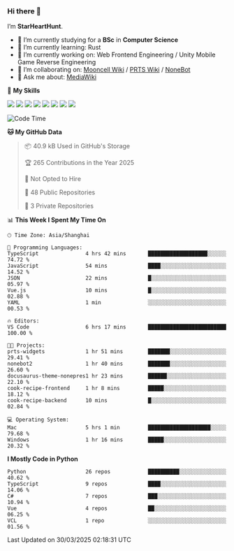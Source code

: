 ### Hi there 👋

I’m **StarHeartHunt**.

- 🏫 I’m currently studying for a **BSc** in **Computer Science**
- 🌱 I’m currently learning: Rust
- 🔭 I’m currently working on: Web Frontend Engineering / Unity Mobile Game Reverse Engineering
- 👯 I’m collaborating on: [Mooncell Wiki](https://fgo.wiki/) / [PRTS Wiki](http://prts.wiki/) / [NoneBot](https://github.com/nonebot)
- 💬 Ask me about: [MediaWiki](https://www.mediawiki.org)

🌟 **My Skills**

![](https://img.shields.io/badge/-Python-3e74a2?style=flat-square&logo=Python&logoColor=fff)
![](https://img.shields.io/badge/-Node.js-339933?style=flat-square&logo=node.js&logoColor=fff)
![](https://img.shields.io/badge/-Vue-4fc08d?style=flat-square&logo=vue.js&logoColor=fff)
![](https://img.shields.io/badge/-React-2d98ce?style=flat-square&logo=React&logoColor=fff)
![](https://img.shields.io/badge/-TypeScript-3178C6?style=flat-square&logo=TypeScript&logoColor=fff)
![](https://img.shields.io/badge/-Docker-2496ED?style=flat-square&logo=Docker&logoColor=fff)
![](https://img.shields.io/badge/-Linux-000000?style=flat-square&logo=Linux&logoColor=fff)
![](https://img.shields.io/badge/-Dotnet-512bd4?style=flat-square&logo=.net&logoColor=fff)

<!--START_SECTION:waka-->
![Code Time](http://img.shields.io/badge/Code%20Time-1%2C518%20hrs%2042%20mins-blue)

**🐱 My GitHub Data** 

> 📦 40.9 kB Used in GitHub's Storage 
 > 
> 🏆 265 Contributions in the Year 2025
 > 
> 🚫 Not Opted to Hire
 > 
> 📜 48 Public Repositories 
 > 
> 🔑 3 Private Repositories 
 > 
📊 **This Week I Spent My Time On** 

```text
🕑︎ Time Zone: Asia/Shanghai

💬 Programming Languages: 
TypeScript               4 hrs 42 mins       ███████████████████░░░░░░   74.72 % 
JavaScript               54 mins             ████░░░░░░░░░░░░░░░░░░░░░   14.52 % 
JSON                     22 mins             █░░░░░░░░░░░░░░░░░░░░░░░░   05.97 % 
Vue.js                   10 mins             █░░░░░░░░░░░░░░░░░░░░░░░░   02.88 % 
YAML                     1 min               ░░░░░░░░░░░░░░░░░░░░░░░░░   00.53 % 

🔥 Editors: 
VS Code                  6 hrs 17 mins       █████████████████████████   100.00 % 

🐱‍💻 Projects: 
prts-widgets             1 hr 51 mins        ███████░░░░░░░░░░░░░░░░░░   29.41 % 
nonebot2                 1 hr 40 mins        ███████░░░░░░░░░░░░░░░░░░   26.60 % 
docusaurus-theme-nonepres1 hr 23 mins        ██████░░░░░░░░░░░░░░░░░░░   22.10 % 
cook-recipe-frontend     1 hr 8 mins         █████░░░░░░░░░░░░░░░░░░░░   18.12 % 
cook-recipe-backend      10 mins             █░░░░░░░░░░░░░░░░░░░░░░░░   02.84 % 

💻 Operating System: 
Mac                      5 hrs 1 min         ████████████████████░░░░░   79.68 % 
Windows                  1 hr 16 mins        █████░░░░░░░░░░░░░░░░░░░░   20.32 % 
```

**I Mostly Code in Python** 

```text
Python                   26 repos            ██████████░░░░░░░░░░░░░░░   40.62 % 
TypeScript               9 repos             ████░░░░░░░░░░░░░░░░░░░░░   14.06 % 
C#                       7 repos             ███░░░░░░░░░░░░░░░░░░░░░░   10.94 % 
Vue                      4 repos             ██░░░░░░░░░░░░░░░░░░░░░░░   06.25 % 
VCL                      1 repo              ░░░░░░░░░░░░░░░░░░░░░░░░░   01.56 % 
```




 Last Updated on 30/03/2025 02:18:31 UTC
<!--END_SECTION:waka-->

